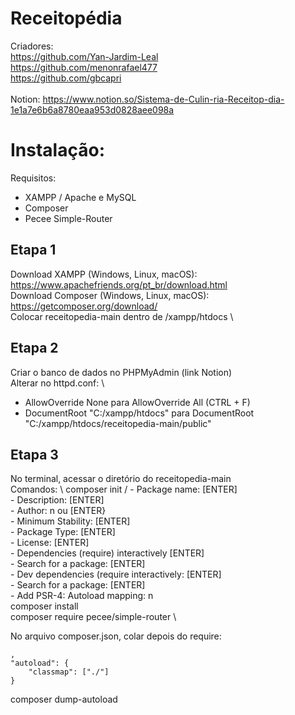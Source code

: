 # Receitopédia

Criadores:<br>
https://github.com/Yan-Jardim-Leal<br>
https://github.com/menonrafael477 <br>
https://github.com/gbcapri<br><br>
Notion: https://www.notion.so/Sistema-de-Culin-ria-Receitop-dia-1e1a7e6b6a8780eaa953d0828aee098a

# Instalação:

Requisitos:
  - XAMPP / Apache e MySQL
  - Composer
  - Pecee Simple-Router

## Etapa 1
 
Download XAMPP (Windows, Linux, macOS): https://www.apachefriends.org/pt_br/download.html \
Download Composer (Windows, Linux, macOS): https://getcomposer.org/download/ \
Colocar receitopedia-main dentro de /xampp/htdocs \

## Etapa 2

Criar o banco de dados no PHPMyAdmin (link Notion) \
Alterar no httpd.conf: \
  - AllowOverride None para AllowOverride All (CTRL + F)
  - DocumentRoot "C:/xampp/htdocs" para DocumentRoot "C:/xampp/htdocs/receitopedia-main/public"

## Etapa 3

No terminal, acessar o diretório do receitopedia-main \
Comandos: \\
  composer init /
    - Package name: [ENTER] \
    - Description: [ENTER] \
    - Author: n ou [ENTER} \
    - Minimum Stability: [ENTER] \
    - Package Type: [ENTER] \
    - License: [ENTER] \
    - Dependencies (require) interactively [ENTER] \
    - Search for a package: [ENTER] \
    - Dev dependencies (require interactively: [ENTER] \
    - Search for a package: [ENTER] \
    - Add PSR-4: Autoload mapping: n \
  composer install \
  composer require pecee/simple-router \

No arquivo composer.json, colar depois do require:

    ,
    "autoload": {
        "classmap": ["./"]
    }

composer dump-autoload




    
